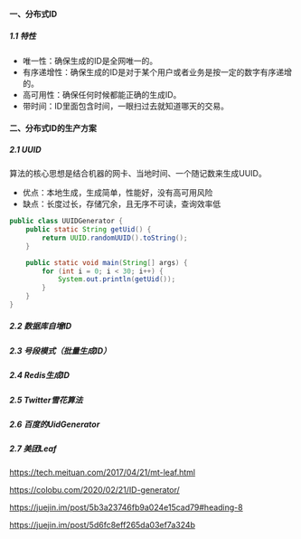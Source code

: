 #### 一、分布式ID

##### 1.1 特性

- 唯一性：确保生成的ID是全网唯一的。
- 有序递增性：确保生成的ID是对于某个用户或者业务是按一定的数字有序递增的。
- 高可用性：确保任何时候都能正确的生成ID。
- 带时间：ID里面包含时间，一眼扫过去就知道哪天的交易。

#### 二、分布式ID的生产方案

##### 2.1 UUID

算法的核心思想是结合机器的网卡、当地时间、一个随记数来生成UUID。

- 优点：本地生成，生成简单，性能好，没有高可用风险
- 缺点：长度过长，存储冗余，且无序不可读，查询效率低

```java
public class UUIDGenerator {
    public static String getUid() {
        return UUID.randomUUID().toString();
    }

    public static void main(String[] args) {
        for (int i = 0; i < 30; i++) {
            System.out.println(getUid());
        }
    }
}
```

##### 2.2 数据库自增ID

##### 2.3 号段模式（批量生成ID）

##### 2.4 Redis生成ID

##### 2.5 Twitter雪花算法

##### 2.6 百度的UidGenerator

##### 2.7 美团Leaf



https://tech.meituan.com/2017/04/21/mt-leaf.html

https://colobu.com/2020/02/21/ID-generator/

https://juejin.im/post/5b3a23746fb9a024e15cad79#heading-8

https://juejin.im/post/5d6fc8eff265da03ef7a324b